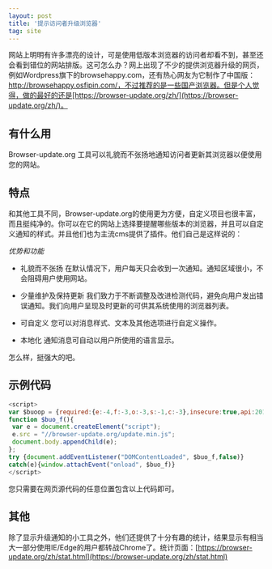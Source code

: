 ```yaml
---
layout: post
title: '提示访问者升级浏览器'
tag: site
---
```

网站上明明有许多漂亮的设计，可是使用低版本浏览器的访问者却看不到，甚至还会看到错位的网站排版。这可怎么办？网上出现了不少的提供浏览器升级的网页，例如Wordpress旗下的browsehappy.com，还有热心网友为它制作了中国版：http://browsehappy.osfipin.com/，不过推荐的是一些国产浏览器。但是个人觉得，做的最好的还是[https://browser-update.org/zh/](https://browser-update.org/zh/)。

## 有什么用

Browser-update.org 工具可以礼貌而不张扬地通知访问者更新其浏览器以便使用您的网站。

## 特点

和其他工具不同，Browser-update.org的使用更为方便，自定义项目也很丰富，而且挺纯净的。你可以在它的网站上选择要提醒哪些版本的浏览器，并且可以自定义通知的样式。并且他们也为主流cms提供了插件。他们自己是这样说的：

*优势和功能*

- 礼貌而不张扬 在默认情况下，用户每天只会收到一次通知。通知区域很小，不会阻碍用户使用网站。 
 
- 少量维护及保持更新 我们致力于不断调整及改进检测代码，避免向用户发出错误通知。我们向用户呈现及时更新的可供其系统使用的浏览器列表。 
 
- 可自定义 您可以对消息样式、文本及其他选项进行自定义操作。 
 
- 本地化 通知消息可自动以用户所使用的语言显示。

怎么样，挺强大的吧。

## 示例代码

```javascript
<script> 
var $buoop = {required:{e:-4,f:-3,o:-3,s:-1,c:-3},insecure:true,api:2018.08 }; 
function $buo_f(){ 
 var e = document.createElement("script"); 
 e.src = "//browser-update.org/update.min.js"; 
 document.body.appendChild(e);
};
try {document.addEventListener("DOMContentLoaded", $buo_f,false)}
catch(e){window.attachEvent("onload", $buo_f)}
</script>
```
您只需要在网页源代码的任意位置包含以上代码即可。

## 其他

除了显示升级通知的小工具之外，他们还提供了十分有趣的统计，结果显示有相当大一部分使用IE/Edge的用户都转战Chrome了。统计页面：[https://browser-update.org/zh/stat.html](https://browser-update.org/zh/stat.html)
